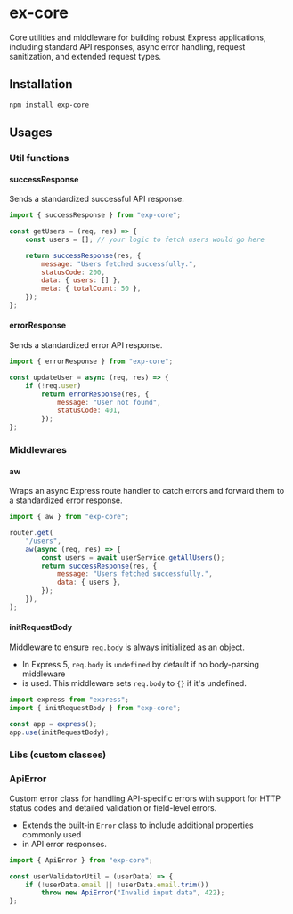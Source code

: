 # ex-core

Core utilities and middleware for building robust Express applications, including standard API responses, async error handling, request sanitization, and extended request types.

## Installation

```sh
npm install exp-core
```

## Usages

### Util functions

#### successResponse

Sends a standardized successful API response.

```js
import { successResponse } from "exp-core";

const getUsers = (req, res) => {
    const users = []; // your logic to fetch users would go here

    return successResponse(res, {
        message: "Users fetched successfully.",
        statusCode: 200,
        data: { users: [] },
        meta: { totalCount: 50 },
    });
};
```

#### errorResponse

Sends a standardized error API response.

```js
import { errorResponse } from "exp-core";

const updateUser = async (req, res) => {
    if (!req.user)
        return errorResponse(res, {
            message: "User not found",
            statusCode: 401,
        });
};
```

### Middlewares

#### aw

Wraps an async Express route handler to catch errors and forward them to a standardized error response.

```js
import { aw } from "exp-core";

router.get(
    "/users",
    aw(async (req, res) => {
        const users = await userService.getAllUsers();
        return successResponse(res, {
            message: "Users fetched successfully.",
            data: { users },
        });
    }),
);
```

#### initRequestBody

Middleware to ensure `req.body` is always initialized as an object.

- In Express 5, `req.body` is `undefined` by default if no body-parsing middleware
- is used. This middleware sets `req.body` to `{}` if it's undefined.

```js
import express from "express";
import { initRequestBody } from "exp-core";

const app = express();
app.use(initRequestBody);
```

### Libs (custom classes)

### ApiError

Custom error class for handling API-specific errors with support for HTTP status codes and detailed validation or field-level errors.

- Extends the built-in `Error` class to include additional properties commonly used
- in API error responses.

```js
import { ApiError } from "exp-core";

const userValidatorUtil = (userData) => {
    if (!userData.email || !userData.email.trim())
        throw new ApiError("Invalid input data", 422);
};
```
